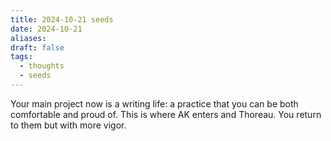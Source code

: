 ```yaml
---
title: 2024-10-21 seeds
date: 2024-10-21
aliases: 
draft: false
tags:
  - thoughts
  - seeds
---
```

Your main project now is a writing life: a practice that you can be both comfortable and proud of. This is where AK enters and Thoreau. You return to them but with more vigor.